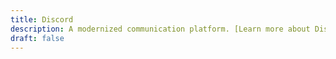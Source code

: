 ```yaml
---
title: Discord
description: A modernized communication platform. [Learn more about Discord here.](https://www.discord.com/)
draft: false
---
```


